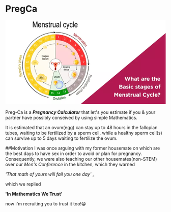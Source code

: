 # PregCa
![](./menstrual-cycle.webp)

Preg-Ca is a ***Pregnancy Calculator*** that let's you estimate if you & your partner have possibly conseived by using simple Mathematics.

It is estimated that an ovum(egg) can stay up to 48 hours in the fallopian tubes, waiting to be fertilized by a sperm cell,
while a healthy sperm cell(s) can survive up to 5 days waiting to fertilize the ovum.

##Motivation
I was once arguing with my former housemate on which are the best days to have sex in order to avoid or plan for pregnancy. Consequently, we were also teaching our other housemates(non-STEM) over our *Men's Conference* in the kitchen, which they warned 

*'That math of yours will fail you one day'* ,

which we replied 

**'In Mathematics We Trust'** 

now I'm recruiting you to trust it too!😁
